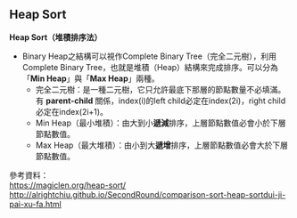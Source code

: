 ## Heap Sort
**Heap Sort（堆積排序法）**
* Binary Heap之結構可以視作Complete Binary Tree（完全二元樹），利用Complete Binary Tree，也就是堆積（Heap）結構來完成排序。可以分為「**Min Heap**」與「**Max Heap**」兩種。    
    * 完全二元樹：是一種二元樹，它只允許最底下那層的節點數量不必填滿。有 **parent-child** 關係，index(i)的left child必定在index(2i)，right child必定在index(2i+1)。    
    * Min Heap（最小堆積）：由大到小**遞減**排序，上層節點數值必會小於下層節點數值。    
    * Max Heap（最大堆積）：由小到大**遞增**排序，上層節點數值必會大於下層節點數值。    

參考資料：    
https://magiclen.org/heap-sort/   
http://alrightchiu.github.io/SecondRound/comparison-sort-heap-sortdui-ji-pai-xu-fa.html
